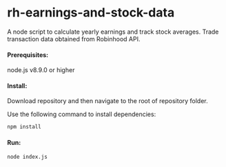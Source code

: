 # rh-earnings-and-stock-data

A node script to calculate yearly earnings and track stock averages. Trade transaction data obtained from Robinhood API.

#### Prerequisites:
node.js v8.9.0 or higher

#### Install:
Download repository and then navigate to the root of repository folder.

Use the following command to install dependencies:

```bash
npm install
```

#### Run:
```bash
node index.js
```